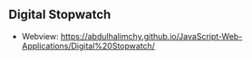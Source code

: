 ## Digital Stopwatch
* Webview: https://abdulhalimchy.github.io/JavaScript-Web-Applications/Digital%20Stopwatch/
